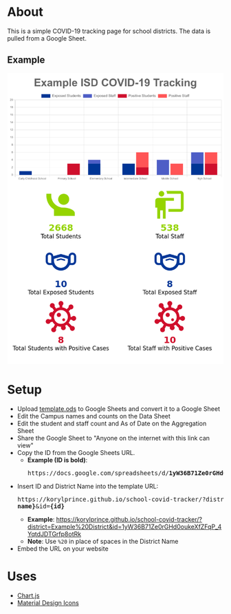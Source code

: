 # About

This is a simple COVID-19 tracking page for school districts. The data is pulled from a Google Sheet.

## Example

![Example Screenshot](https://raw.githubusercontent.com/korylprince/school-covid-tracker/master/screenshot.png)

# Setup

* Upload [template.ods](https://raw.githubusercontent.com/korylprince/school-covid-tracker/master/template.ods) to Google Sheets and convert it to a Google Sheet
* Edit the Campus names and counts on the Data Sheet
* Edit the student and staff count and As of Date on the Aggregation Sheet
* Share the Google Sheet to "Anyone on the internet with this link can view"
* Copy the ID from the Google Sheets URL.
  * **Example (ID is bold)**: <pre>https&#58;//docs.google.com/spreadsheets/d/<strong>1yW36B71Ze0rGHd0oukeXfZFqP_4YqtdJDTGrfp8otRk</strong>/edit#gid=0</pre>
* Insert ID and District Name into the template URL: <pre>https&#58;//korylprince.github.io/school-covid-tracker/?district=<strong>{district name}</strong>&id=<strong>{id}</strong></pre>
  * **Example**: <https://korylprince.github.io/school-covid-tracker/?district=Example%20District&id=1yW36B71Ze0rGHd0oukeXfZFqP_4YqtdJDTGrfp8otRk>
  * **Note**: Use `%20` in place of spaces in the District Name
* Embed the URL on your website

# Uses

* [Chart.js](https://www.chartjs.org/)
* [Material Design Icons](https://materialdesignicons.com/)
